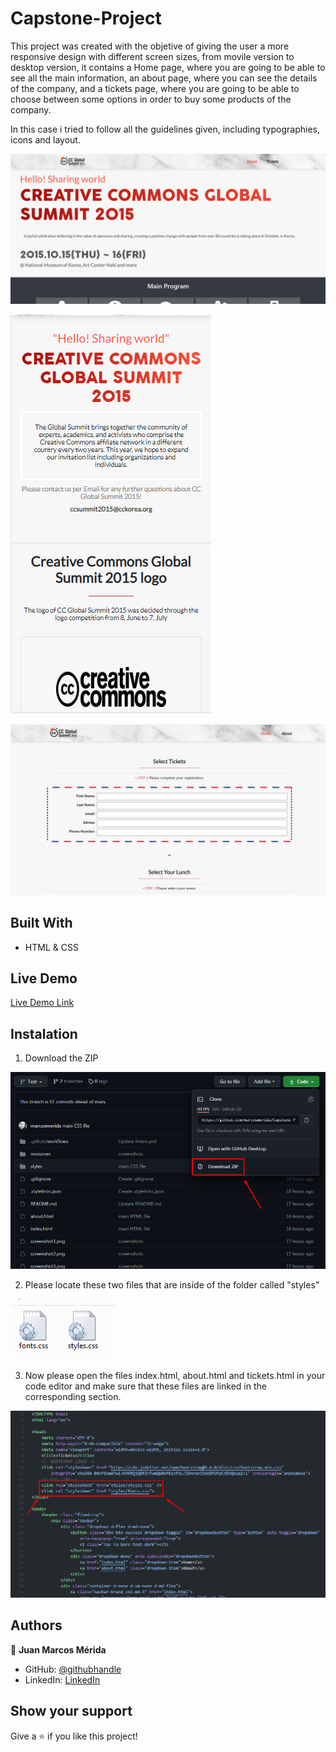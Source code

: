 # Capstone-Project

This project was created with the objetive of giving the user a more responsive design with different screen sizes, from movile version to desktop version, it contains a Home page, where you are going to be able to see all the main information, an about page, where you can see the details of the company, and a tickets page, where you are going to be able to choose between some options in order to buy some products of the company.

In this case i tried to follow all the guidelines given, including typographies, icons and layout.

![screenshot](./screenshot1.png)

![screenshot](./screenshot2.png)

![screenshot](./screenshot3.png)

## Built With

- HTML & CSS

## Live Demo

[Live Demo Link](https://marcosmerida.github.io/Capstone-Project/)

## Instalation

1. Download the ZIP 

![screenshot](./resources/screenshot4.png) 

2. Please locate these two files that are inside of the folder called "styles"
 
![screenshot](./resources/screenshot6.png)

3. Now please open the files index.html, about.html and tickets.html in your code editor and make sure that these files are linked in the corresponding section.

![screenshot](./resources/screenshot5.png)

## Authors

👤 **Juan Marcos Mérida**

- GitHub: [@githubhandle](https://github.com/marcosmerida)
- LinkedIn: [LinkedIn](https://linkedin.com/in/marcos-merida-219437206/)

## Show your support

Give a ⭐️ if you like this project!
